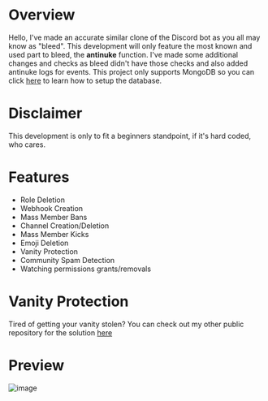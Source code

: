 # Overview

Hello, I've made an accurate similar clone of the Discord bot as you all may know as "bleed". This development will only feature the most known and used part to bleed, the **antinuke** function. I've made some additional changes and checks as bleed didn't have those checks and also added antinuke logs for events. This project only supports MongoDB so you can click [here](https://www.youtube.com/watch?v=fZ6J24gjPy0&pp=ygUQbW9uZ28gZGlzY29yZCBqcw%3D%3D) to learn how to setup the database.

# Disclaimer

This development is only to fit a beginners standpoint, if it's hard coded, who cares.

# Features

- Role Deletion
- Webhook Creation
- Mass Member Bans
- Channel Creation/Deletion
- Mass Member Kicks
- Emoji Deletion
- Vanity Protection
- Community Spam Detection
- Watching permissions grants/removals

# Vanity Protection
Tired of getting your vanity stolen? You can check out my other public repository for the solution [here](https://github.com/pxzc/Discord-Anti-Vanity)
# Preview
![image](https://github.com/pxzc/bleed-anti/assets/109006993/2430b3bb-9714-4d18-b88d-30adbdd8911a)
